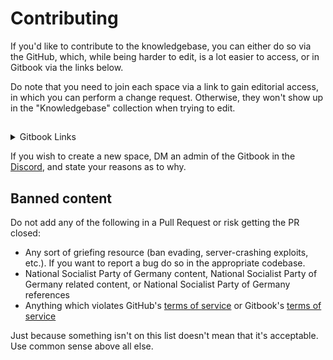 # Contributing

If you'd like to contribute to the knowledgebase, you can either do so via the GitHub, which, while being harder to edit, is a lot easier to access, or in Gitbook via the links below.

Do note that you need to join each space via a link to gain editorial access, in which you can perform a change request. Otherwise, they won't show up in the "Knowledgebase" collection when trying to edit.

##

<details>

<summary>Gitbook Links</summary>

[The Knowledgebase Collection](https://app.gitbook.com/invite/Dg5Pm9MzD4nnkhPLD4OV/SdtlJktABd5PfunadBBd)

[The About Space](https://app.gitbook.com/invite/Dg5Pm9MzD4nnkhPLD4OV/FaYCiqqKAph4iuidC5Ui)

[The Chemistry Space](https://app.gitbook.com/invite/Dg5Pm9MzD4nnkhPLD4OV/MntbiwFIMztCVSqm24fg)

[The Atmos Space](https://app.gitbook.com/invite/Dg5Pm9MzD4nnkhPLD4OV/9mDprVPNI5xb1UAedhNF)

[The Circuitry Space](https://app.gitbook.com/invite/Dg5Pm9MzD4nnkhPLD4OV/yQgjMTpnoysVmadAycf8)

[The Toxins Space](https://app.gitbook.com/invite/Dg5Pm9MzD4nnkhPLD4OV/eLy7L2bczdgfkd4HGciM)

[The Botany Space](https://app.gitbook.com/invite/Dg5Pm9MzD4nnkhPLD4OV/wyTHV8Vle1lXp5oySLPZ)

[The Misc. Space](https://app.gitbook.com/invite/Dg5Pm9MzD4nnkhPLD4OV/OBx9Foyq2HUPrD1VXKmF)

</details>

If you wish to create a new space, DM an admin of the Gitbook in the [Discord](https://discord.gg/fcUAEUkmQ5), and state your reasons as to why.

## Banned content

Do not add any of the following in a Pull Request or risk getting the PR closed:

* Any sort of griefing resource (ban evading, server-crashing exploits, etc.). If you want to report a bug do so in the appropriate codebase.
* National Socialist Party of Germany content, National Socialist Party of Germany related content, or National Socialist Party of Germany references
* Anything which violates GitHub's [terms of service](https://github.com/site/terms) or Gitbook's [terms of service](https://policies.gitbook.com/terms)

Just because something isn't on this list doesn't mean that it's acceptable. Use common sense above all else.

